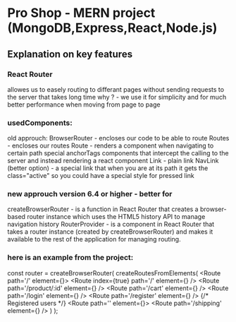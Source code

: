 # Pro Shop - MERN project (MongoDB,Express,React,Node.js)

## Explanation on key features

### React Router
allowes us to easely routing to differant pages without sending requests to the server that takes long time
why ? - we use it for simplicity and for much better performance when moving from page to page

### usedComponents:
old approuch:
BrowserRouter - encloses our code to be able to route
Routes - encloses our routes
Route  - renders a component when navigating to certain path
special anchorTags components that intercept the calling to the server and instead rendering a react component
Link                    -  plain link
NavLink (better option) -  a special link that when you are at its path it gets the class="active" so you could have a special style for pressed link

### new approuch version 6.4 or higher - better for
createBrowserRouter -  is a function in React Router that creates a browser-based router instance which uses the HTML5 history API to manage navigation history
RouterProvider -  is a component in React Router that takes a router instance (created by createBrowserRouter) and makes it available to the rest of the application for managing routing.

### here is an example from the project: 
const router = createBrowserRouter(
  createRoutesFromElements(
    <Route path='/' element={<App />}>
      <Route index={true} path='/' element={<HomeScreen />} />
      <Route path='/product/:id' element={<ProductScreen />} />
      <Route path='/cart' element={<CartScreen />} />
      <Route path='/login' element={<LoginScreen />} />
      <Route path='/register' element={<RegisterScreen />} />
      {/* Registered users */}
      <Route path='' element={<PrivateRoute />}>
        <Route path='/shipping' element={<ShippingScreen />} />
      </Route>
    </Route>
  )
);